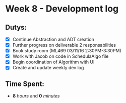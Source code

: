 # Week 8 - Development log

## Dutys:
 - [X] Continue Abstraction and ADT creation
 - [X] Further progress on deliverable 2 responsabilities
 - [X] Book study room (ML469 03/11/16 2:30PM-3:30PM)
 - [X] Work with Jacob on code in SchedulaAlgo file
 - [X] Begin coordination of Algorithm with UI
 - [X] Create and update weekly dev log

## Time Spent:
* **8** _hours_ and **0** _minutes_
